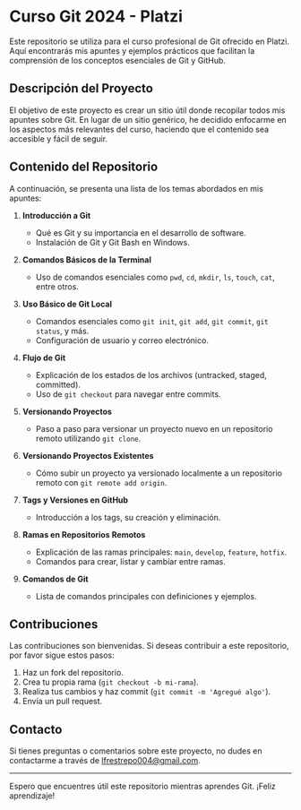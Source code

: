 # Curso Git 2024 - Platzi

Este repositorio se utiliza para el curso profesional de Git ofrecido en Platzi. Aquí encontrarás mis apuntes y ejemplos prácticos que facilitan la comprensión de los conceptos esenciales de Git y GitHub.

## Descripción del Proyecto

El objetivo de este proyecto es crear un sitio útil donde recopilar todos mis apuntes sobre Git. En lugar de un sitio genérico, he decidido enfocarme en los aspectos más relevantes del curso, haciendo que el contenido sea accesible y fácil de seguir.

## Contenido del Repositorio

A continuación, se presenta una lista de los temas abordados en mis apuntes:

1. **Introducción a Git**
   - Qué es Git y su importancia en el desarrollo de software.
   - Instalación de Git y Git Bash en Windows.

2. **Comandos Básicos de la Terminal**
   - Uso de comandos esenciales como `pwd`, `cd`, `mkdir`, `ls`, `touch`, `cat`, entre otros.

3. **Uso Básico de Git Local**
   - Comandos esenciales como `git init`, `git add`, `git commit`, `git status`, y más.
   - Configuración de usuario y correo electrónico.

4. **Flujo de Git**
   - Explicación de los estados de los archivos (untracked, staged, committed).
   - Uso de `git checkout` para navegar entre commits.

5. **Versionando Proyectos**
   - Paso a paso para versionar un proyecto nuevo en un repositorio remoto utilizando `git clone`.

6. **Versionando Proyectos Existentes**
   - Cómo subir un proyecto ya versionado localmente a un repositorio remoto con `git remote add origin`.

7. **Tags y Versiones en GitHub**
   - Introducción a los tags, su creación y eliminación.

8. **Ramas en Repositorios Remotos**
   - Explicación de las ramas principales: `main`, `develop`, `feature`, `hotfix`.
   - Comandos para crear, listar y cambiar entre ramas.

9. **Comandos de Git**
   - Lista de comandos principales con definiciones y ejemplos.

## Contribuciones

Las contribuciones son bienvenidas. Si deseas contribuir a este repositorio, por favor sigue estos pasos:

1. Haz un fork del repositorio.
2. Crea tu propia rama (`git checkout -b mi-rama`).
3. Realiza tus cambios y haz commit (`git commit -m 'Agregué algo'`).
4. Envía un pull request.

## Contacto

Si tienes preguntas o comentarios sobre este proyecto, no dudes en contactarme a través de [lfrestrepo004@gmail.com](mailto:lfrestrepo004@gmail.com).

---

Espero que encuentres útil este repositorio mientras aprendes Git. ¡Feliz aprendizaje!
